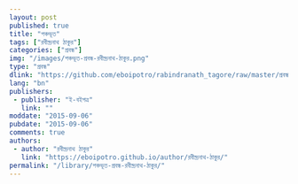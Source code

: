 ```yaml
---
layout: post
published: true
title: "পঞ্চভূত"
tags: ["রবীন্দ্রনাথ ঠাকুর"]
categories: ["প্রবন্ধ"]
img: "/images/পঞ্চভূত-প্রবন্ধ-রবীন্দ্রনাথ-ঠাকুর.png"
type: "প্রবন্ধ"
dlink: "https://github.com/eboipotro/rabindranath_tagore/raw/master/প্রবন্ধ/পঞ্চভূত.epub"
lang: "bn"
publishers: 
 - publisher: "ই-বইপত্র"
   link: ""
moddate: "2015-09-06"
pubdate: "2015-09-06"
comments: true
authors: 
 - author: "রবীন্দ্রনাথ ঠাকুর"
   link: "https://eboipotro.github.io/author/রবীন্দ্রনাথ-ঠাকুর/"
permalink: "/library/পঞ্চভূত-প্রবন্ধ-রবীন্দ্রনাথ-ঠাকুর/"
---
```

